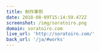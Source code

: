 ```yaml
---
title: 制作事例
date: 2018-08-09T15:14:59.472Z
screenshot: /img/soratoiro.png
domain: soratoiro.com
live_url: 'http://soratoiro.com/'
back_url: '/ja/#works'
---
```


